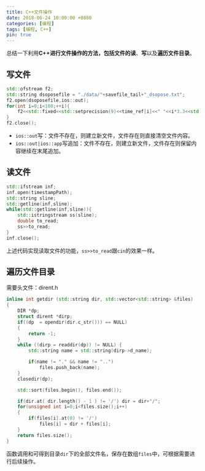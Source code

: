 ```yaml
---
title: C++文件操作
date: 2018-06-24 10:00:00 +0800
categories: [编程]
tags: [编程, C++]
pin: true
---
```


总结一下利用**C++**进行文件操作的方法，包括文件的**读**、**写**以及**遍历文件目录**。

<!--more-->

## 写文件

```c++
std::ofstream f2;
std::string dsoposefile = "./data/"+savefile_tail+"_dsopose.txt";
f2.open(dsoposefile,ios::out);
for(int i=0;i<100;++i){
    f2<<std::fixed<<std::setprecision(9)<<time_ref[i]<<" "<<i*3.3<<std::endl;//保留9位小数
}
f2.close();
```

- `ios::out`写：文件不存在，则建立新文件，文件存在则直接清空文件内容。
- `ios::out|ios::app`写追加：文件不存在，则建立新文件，文件存在则保留内容继续在末尾追加。

## 读文件

```c++
std::ifstream inf;
inf.open(timestampPath);
std::string sline;
std::getline(inf,sline);
while(std::getline(inf,sline)){
    std::istringstream ss(sline);
    double to_read;
    ss>>to_read;
}
inf.close();
```

上述代码实现读取文件的功能，`ss>>to_read`跟`cin`的效果一样。

## 遍历文件目录

需要头文件：dirent.h

```c++
inline int getdir (std::string dir, std::vector<std::string> &files)
{
    DIR *dp;
    struct dirent *dirp;
    if((dp  = opendir(dir.c_str())) == NULL)
    {
        return -1;
    }
    while ((dirp = readdir(dp)) != NULL) {
    	std::string name = std::string(dirp->d_name);

    	if(name != "." && name != "..")
    		files.push_back(name);
    }
    closedir(dp);

    std::sort(files.begin(), files.end());

    if(dir.at( dir.length() - 1 ) != '/') dir = dir+"/";
	for(unsigned int i=0;i<files.size();i++)
	{
		if(files[i].at(0) != '/')
			files[i] = dir + files[i];
	}
    return files.size();
}
```

函数调用和可得到目录`dir`下的全部文件名，保存在数组`files`中，可根据需要进行后续操作。